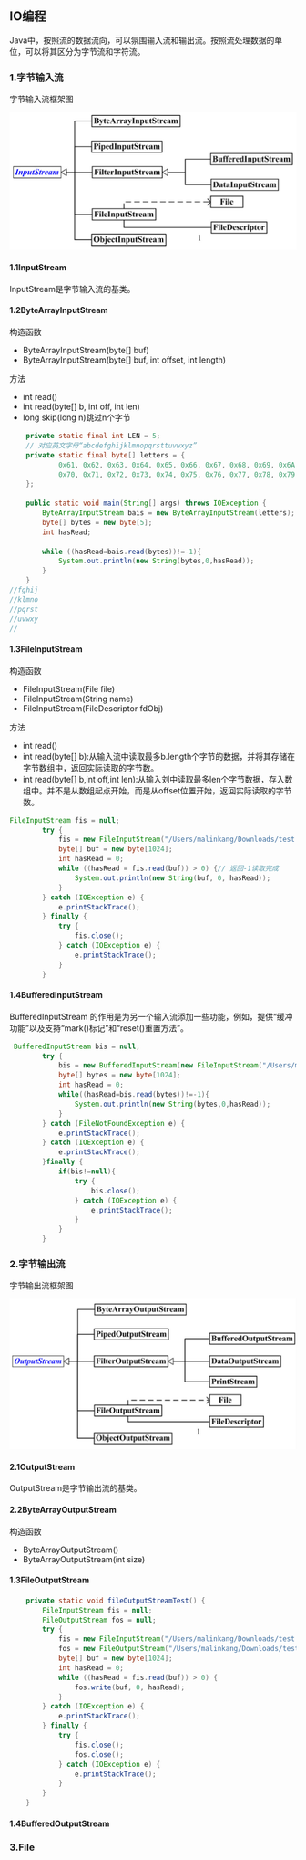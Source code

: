 ## IO编程

Java中，按照流的数据流向，可以氛围输入流和输出流。按照流处理数据的单位，可以将其区分为字节流和字符流。


<h3 id="1.字节输入流">1.字节输入流</h3>

字节输入流框架图

![](inputstream.jpg)

<h4 id="1.1InputStream">1.1InputStream</h4>

InputStream是字节输入流的基类。

<h4 id="1.2ByteArrayInputStream">1.2ByteArrayInputStream</h4>

构造函数

* ByteArrayInputStream(byte[] buf)
* ByteArrayInputStream(byte[] buf, int offset, int length)

方法
* int  read()
* int  read(byte[] b, int off, int len)
* long	skip(long n)跳过n个字节

```java
    private static final int LEN = 5;
    // 对应英文字母“abcdefghijklmnopqrsttuvwxyz”
    private static final byte[] letters = {
            0x61, 0x62, 0x63, 0x64, 0x65, 0x66, 0x67, 0x68, 0x69, 0x6A, 0x6B, 0x6C, 0x6D, 0x6E, 0x6F,
            0x70, 0x71, 0x72, 0x73, 0x74, 0x75, 0x76, 0x77, 0x78, 0x79, 0x7A
    };

    public static void main(String[] args) throws IOException {
        ByteArrayInputStream bais = new ByteArrayInputStream(letters);
        byte[] bytes = new byte[5];
        int hasRead;

        while ((hasRead=bais.read(bytes))!=-1){
            System.out.println(new String(bytes,0,hasRead));
        }
    }
//fghij
//klmno
//pqrst
//uvwxy
//
```

<h4 id="1.3FileInputStream">1.3FileInputStream</h4>

构造函数

* FileInputStream(File file)
* FileInputStream(String name) 
* FileInputStream(FileDescriptor fdObj)

方法

* int read()
* int read(byte[] b):从输入流中读取最多b.length个字节的数据，并将其存储在字节数组中，返回实际读取的字节数。
* int read(byte[] b,int off,int len):从输入刘中读取最多len个字节数据，存入数组中。并不是从数组起点开始，而是从offset位置开始，返回实际读取的字节数。

```java
FileInputStream fis = null;
		try {
			fis = new FileInputStream("/Users/malinkang/Downloads/test.md");
			byte[] buf = new byte[1024];
			int hasRead = 0;
			while ((hasRead = fis.read(buf)) > 0) {// 返回-1读取完成
				System.out.println(new String(buf, 0, hasRead));
			}
		} catch (IOException e) {
			e.printStackTrace();
		} finally {
			try {
				fis.close();
			} catch (IOException e) {
				e.printStackTrace();
			}
		}
```

<h4 id="1.4BufferedInputStream">1.4BufferedInputStream</h4>

BufferedInputStream 的作用是为另一个输入流添加一些功能，例如，提供“缓冲功能”以及支持“mark()标记”和“reset()重置方法”。

```java
 BufferedInputStream bis = null;
        try {
            bis = new BufferedInputStream(new FileInputStream("/Users/malinkang/Desktop/test.md"));
            byte[] bytes = new byte[1024];
            int hasRead = 0;
            while((hasRead=bis.read(bytes))!=-1){
                System.out.println(new String(bytes,0,hasRead));
            }
        } catch (FileNotFoundException e) {
            e.printStackTrace();
        } catch (IOException e) {
            e.printStackTrace();
        }finally {
            if(bis!=null){
                try {
                    bis.close();
                } catch (IOException e) {
                    e.printStackTrace();
                }
            }
        }
```

<h3 id="2.字节输出流">2.字节输出流</h3>

字节输出流框架图

![](outputstream.jpg)

<h4 id="2.1OutputStream">2.1OutputStream</h4>

OutputStream是字节输出流的基类。

<h4 id="2.2ByteArrayOutputStream">2.2ByteArrayOutputStream</h4>

构造函数

* ByteArrayOutputStream()
* ByteArrayOutputStream(int size)

<h4 id="1.3FileOutputStream">1.3FileOutputStream</h4>

```java
	private static void fileOutputStreamTest() {
		FileInputStream fis = null;
		FileOutputStream fos = null;
		try {
			fis = new FileInputStream("/Users/malinkang/Downloads/test.md");
			fos = new FileOutputStream("/Users/malinkang/Downloads/test2.md");
			byte[] buf = new byte[1024];
			int hasRead = 0;
			while ((hasRead = fis.read(buf)) > 0) {
				fos.write(buf, 0, hasRead);
			}
		} catch (IOException e) {
			e.printStackTrace();
		} finally {
			try {
				fis.close();
				fos.close();
			} catch (IOException e) {
				e.printStackTrace();
			}
		}
	}
```

<h4 id="1.4BufferedOutputStream">1.4BufferedOutputStream</h4>

<h3 id="3.File">3.File</h3>


